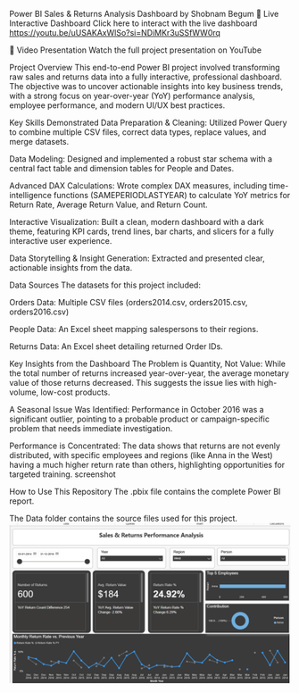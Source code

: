 Power BI Sales & Returns Analysis Dashboard
by Shobnam Begum
🔴 Live Interactive Dashboard
Click here to interact with the live dashboard
https://youtu.be/uUSAKAxWlSo?si=NDiMKr3uSSfWW0rq

🎥 Video Presentation
Watch the full project presentation on YouTube

Project Overview
This end-to-end Power BI project involved transforming raw sales and returns data into a fully interactive, professional dashboard. The objective was to uncover actionable insights into key business trends, with a strong focus on year-over-year (YoY) performance analysis, employee performance, and modern UI/UX best practices.

Key Skills Demonstrated
Data Preparation & Cleaning: Utilized Power Query to combine multiple CSV files, correct data types, replace values, and merge datasets.

Data Modeling: Designed and implemented a robust star schema with a central fact table and dimension tables for People and Dates.

Advanced DAX Calculations: Wrote complex DAX measures, including time-intelligence functions (SAMEPERIODLASTYEAR) to calculate YoY metrics for Return Rate, Average Return Value, and Return Count.

Interactive Visualization: Built a clean, modern dashboard with a dark theme, featuring KPI cards, trend lines, bar charts, and slicers for a fully interactive user experience.

Data Storytelling & Insight Generation: Extracted and presented clear, actionable insights from the data.

Data Sources
The datasets for this project included:

Orders Data: Multiple CSV files (orders2014.csv, orders2015.csv, orders2016.csv)

People Data: An Excel sheet mapping salespersons to their regions.

Returns Data: An Excel sheet detailing returned Order IDs.

Key Insights from the Dashboard
The Problem is Quantity, Not Value: While the total number of returns increased year-over-year, the average monetary value of those returns decreased. This suggests the issue lies with high-volume, low-cost products.

A Seasonal Issue Was Identified: Performance in October 2016 was a significant outlier, pointing to a probable product or campaign-specific problem that needs immediate investigation.

Performance is Concentrated: The data shows that returns are not evenly distributed, with specific employees and regions (like Anna in the West) having a much higher return rate than others, highlighting opportunities for targeted training.
screenshot 

How to Use This Repository
The .pbix file contains the complete Power BI report.

The Data folder contains the source files used for this project.
![Dashboard Preview](https://github.com/Shobnam/Power-BI-Sales-Returns-Analysis-Dashboard/blob/main/ss.png)

